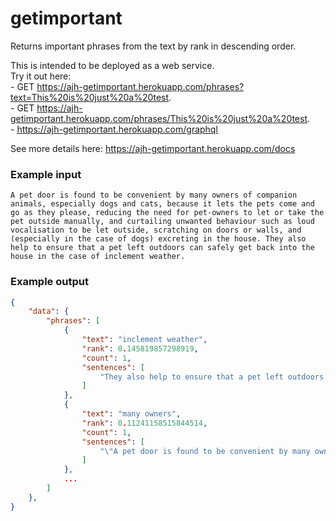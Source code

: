 # getimportant
Returns important phrases from the text by rank in descending order.

This is intended to be deployed as a web service.  
Try it out here:  
    - GET https://ajh-getimportant.herokuapp.com/phrases?text=This%20is%20just%20a%20test.  
    - GET https://ajh-getimportant.herokuapp.com/phrases/This%20is%20just%20a%20test.  
    - https://ajh-getimportant.herokuapp.com/graphql

See more details here: https://ajh-getimportant.herokuapp.com/docs


### Example input
```
A pet door is found to be convenient by many owners of companion animals, especially dogs and cats, because it lets the pets come and go as they please, reducing the need for pet-owners to let or take the pet outside manually, and curtailing unwanted behaviour such as loud vocalisation to be let outside, scratching on doors or walls, and (especially in the case of dogs) excreting in the house. They also help to ensure that a pet left outdoors can safely get back into the house in the case of inclement weather.
```


### Example output
```json
{
    "data": {
        "phrases": [
            {
                "text": "inclement weather",
                "rank": 0.145819857298919,
                "count": 1,
                "sentences": [
                    "They also help to ensure that a pet left outdoors can safely get back into the house in the case of inclement weather.\""
                ]
            },
            {
                "text": "many owners",
                "rank": 0.11241158515844514,
                "count": 1,
                "sentences": [
                    "\"A pet door is found to be convenient by many owners of companion animals, especially dogs and cats, because it lets the pets come and go as they please, reducing the need for pet-owners to let or take the pet outside manually, and curtailing unwanted behaviour such as loud vocalisation to be let outside, scratching on doors or walls, and (especially in the case of dogs) excreting in the house."
                ]
            },
            ...
        ]
    },
}
```
